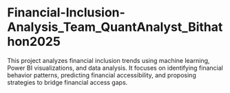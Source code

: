 # Financial-Inclusion-Analysis_Team_QuantAnalyst_Bithathon2025
This project analyzes financial inclusion trends using machine learning, Power BI visualizations, and data analysis. It focuses on identifying financial behavior patterns, predicting financial accessibility, and proposing strategies to bridge financial access gaps.
